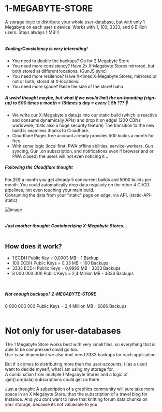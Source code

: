 # 1-MEGABYTE-STORE
A storage logic to distribute your whole user-database, but with only 1 Megabyte on each user's device. Works with 1, 100, 3333, and 8 Billion users. Stays always 1 MB!!!<br>
<br>
##### Scaling/Consistency is very interesting!
- You need to double the backups? Go for 2 Megabyte Store
- You need more consistency? Have 2x X-Megabyte Stores mirrored, but both stored at different locations. (GunJS sync)
- You need more resilence? Have X-times X-Megabyte Stores, mirrored or not or both, stored at X-locations.
- You need more space? Raise the size of the store! haha

##### A weird thought maybe, but what if we would limit the on-boarding (sign-up) to 500 times a month = 16times a day = every 1,5h ??? 👀
- We write our X-Megabyte's data.js into our static build (which is reactive and consums dynamically APIs) and drop it on edge! (200 CDNs worldwide, thats also a huge security feature) The transition to the new build is seamless thanks to Cloudflare.
- Cloudflare Pages free account already provides 500 builds a month for free.
- With some logic (local first, PWA offline abilities, service-workers, Gun syncing, Gun .on subscription, and notifications even if browser and or PWA closed) the users will not even noticing it...

##### Following the Cloudflare thought
For 25$ a month you get already 5 concurrent builds and 5000 builds per month.
You could automatically drop data regularly on the other 4 CI/CD pipelines, not even touching your main build.<br>
Consuming the data from your "static" page on edge, via API. (static-API-static)

![image](https://user-images.githubusercontent.com/67427045/215322340-c3a1377e-684d-47df-bfe2-28974c1093af.png)
<br><br>

##### Just another thought: Containerizing X-Megabyte Stores...<br><br>

## How does it work?

- 1 ECDH Public Key = 0,0003 MB - 1 Backup<br>
- 100 ECDH Public Keys = 0,03 MB - 100 Backups<br>
- 3333 ECDH Public Keys = 0,9999 MB - 3333 Backups<br>
- 8 000 000 000 Public Keys = 2,4 Million MB - 3333 Backups<br>
<br>

##### Not enough backups? 2-MEGABYTE-STORE
8 000 000 000 Public Keys = 2,4 Million MB - 6666 Backups<br>
<br>

# Not only for user-databases
The 1 Megabyte Store works best with very small files, so everything that is able to be compressed could go too.<br>
Use-case dependant we also dont need 3333 backups for each application.<br>

But if it comes to distributing more then the user-accounts, i (as a user) want to decide myself, what i am using my storage for.<br>
A combination from multiple 1 Megabyte Stores and a logic of .get().on(data) subscriptions could get us there.<br>

Just a thought: A subscription of a graphics community will sure take more space in an X Megabyte Store, than the subscription of a travel blog for instance. And you dont want to have that knitting forum data chunks on your storage, because its not valueable to you.

